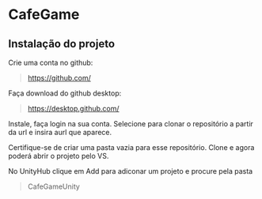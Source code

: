 # CafeGame

## Instalação do projeto
Crie uma conta no github:
>https://github.com/

Faça download do github desktop:
>https://desktop.github.com/

Instale, faça login na sua conta.
Selecione para clonar o repositório a partir da url e insira aurl que aparece.

Certifique-se de criar uma pasta vazia para esse repositório.
Clone e agora poderá abrir o projeto pelo VS.

No UnityHub clique em Add para adiconar um projeto e procure pela pasta 
>CafeGameUnity